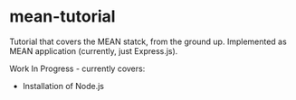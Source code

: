 # mean-tutorial
Tutorial that covers the MEAN statck, from the ground up.  Implemented as MEAN application (currently, just Express.js).

Work In Progress - currently covers:
- Installation of Node.js

